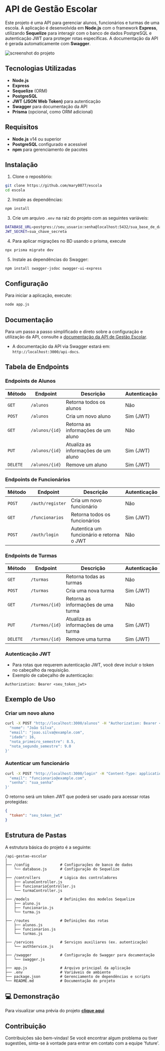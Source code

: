 # API de Gestão Escolar

Este projeto é uma API para gerenciar alunos, funcionários e turmas de uma escola. A aplicação é desenvolvida em **Node.js** com o framework **Express**, utilizando **Sequelize** para interagir com o banco de dados PostgreSQL e autenticação JWT para proteger rotas específicas. A documentação da API é gerada automaticamente com **Swagger**.

<img src="./public/img/" alt="screenshot do projeto">

## Tecnologias Utilizadas

- **Node.js**
- **Express**
- **Sequelize** (ORM)
- **PostgreSQL**
- **JWT (JSON Web Token)** para autenticação
- **Swagger** para documentação da API
- **Prisma** (opcional, como ORM adicional)

## Requisitos

- **Node.js** v14 ou superior
- **PostgreSQL** configurado e acessível
- **npm** para gerenciamento de pacotes

## Instalação

1. Clone o repositório:

```bash
git clone https://github.com/mary0077/escola
cd escola
```

2. Instale as dependências:

```bash
npm install
```

3. Crie um arquivo `.env` na raiz do projeto com as seguintes variáveis:

```bash
DATABASE_URL=postgres://seu_usuario:senha@localhost:5432/sua_base_de_dados
JWT_SECRET=sua_chave_secreta
```

4. Para aplicar migrações no BD usando o prisma, execute

```bash
npx prisma migrate dev
```

5. Instale as dependências do Swagger:

```bash
npm install swagger-jsdoc swagger-ui-express
```

## Configuração

Para iniciar a aplicação, execute:

```bash
node app.js
```
## Documentação

Para um passo a passo simplificado e direto sobre a configuração e utilização da API, consulte a [documentação da API de Gestão Escolar](https://drive.google.com/).


- A documentação da API via Swagger estará em: `http://localhost:3000/api-docs`.

## Tabela de Endpoints

### Endpoints de Alunos

| Método  | Endpoint        | Descrição                                 | Autenticação   |
|---------|-----------------|-------------------------------------------|----------------|
| `GET`   | `/alunos`        | Retorna todos os alunos                   | Não            |
| `POST`  | `/alunos`        | Cria um novo aluno                        | Sim (JWT)      |
| `GET`   | `/alunos/{id}`   | Retorna as informações de um aluno        | Não            |
| `PUT`   | `/alunos/{id}`   | Atualiza as informações de um aluno       | Sim (JWT)      |
| `DELETE`| `/alunos/{id}`   | Remove um aluno                           | Sim (JWT)      |

### Endpoints de Funcionários

| Método  | Endpoint         | Descrição                                 | Autenticação   |
|---------|------------------|-------------------------------------------|----------------|
| `POST`  | `/auth/register` | Cria um novo funcionário                  | Não            |
| `GET`   | `/funcionarios`  | Retorna todos os funcionários             | Sim (JWT)      |
| `POST`  | `/auth/login`    | Autentica um funcionário e retorna o JWT  | Não            |

### Endpoints de Turmas

| Método  | Endpoint        | Descrição                                  | Autenticação   |
|---------|-----------------|--------------------------------------------|----------------|
| `GET`   | `/turmas`        | Retorna todas as turmas                    | Não            |
| `POST`  | `/turmas`        | Cria uma nova turma                        | Sim (JWT)      |
| `GET`   | `/turmas/{id}`   | Retorna as informações de uma turma        | Não            |
| `PUT`   | `/turmas/{id}`   | Atualiza as informações de uma turma       | Sim (JWT)      |
| `DELETE`| `/turmas/{id}`   | Remove uma turma                           | Sim (JWT)      |

### Autenticação JWT

- Para rotas que requerem autenticação JWT, você deve incluir o token no cabeçalho da requisição.
- Exemplo de cabeçalho de autenticação:

```
Authorization: Bearer <seu_token_jwt>
```

## Exemplo de Uso

### Criar um novo aluno

```bash
curl -X POST "http://localhost:3000/alunos" -H "Authorization: Bearer <seu_token>" -H "Content-Type: application/json" -d '{
  "nome": "João Silva",
  "email": "joao.silva@example.com",
  "idade": 16,
  "nota_primeiro_semestre": 8.5,
  "nota_segundo_semestre": 9.0
}'
```

### Autenticar um funcionário

```bash
curl -X POST "http://localhost:3000/login" -H "Content-Type: application/json" -d '{
  "email": "funcionario@example.com",
  "senha": "sua_senha"
}'
```

O retorno será um token JWT que poderá ser usado para acessar rotas protegidas:

```json
{
  "token": "seu_token_jwt"
}
```

## Estrutura de Pastas

A estrutura básica do projeto é a seguinte:

```
/api-gestao-escolar
│
├── /config              # Configurações de banco de dados
│   └── database.js      # Configuração do Sequelize
│
├── /controllers         # Lógica dos controladores
│   ├── alunoController.js
│   ├── funcionarioController.js
│   └── turmaController.js
│
├── /models              # Definições dos modelos Sequelize
│   ├── aluno.js
│   ├── funcionario.js
│   └── turma.js
│
├── /routes              # Definições das rotas
│   ├── alunos.js
│   ├── funcionarios.js
│   └── turmas.js
│
├── /services            # Serviços auxiliares (ex. autenticação)
│   └── authService.js
│
├── /swagger             # Configuração do Swagger para documentação
│   └── swagger.js
│
├── app.js               # Arquivo principal da aplicação
├── .env                 # Variáveis de ambiente
├── package.json         # Gerenciamento de dependências e scripts
└── README.md            # Documentação do projeto
```

## 💻 Demonstração
Para visualizar uma prévia do projeto <a href="https://genapiescola.onrender.com/auth/login/" target="_blank"><b>clique aqui</b></a>

## Contribuição

Contribuições são bem-vindas! Se você encontrar algum problema ou tiver sugestões, sinta-se à vontade para entrar em contato com a equipe 'future'.
